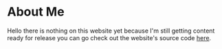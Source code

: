 # About Me

Hello there is nothing on this website yet because I'm still getting content ready for release you can go check out the website's source code [here](https://github.com/logan-lieou/logan-lieou).
